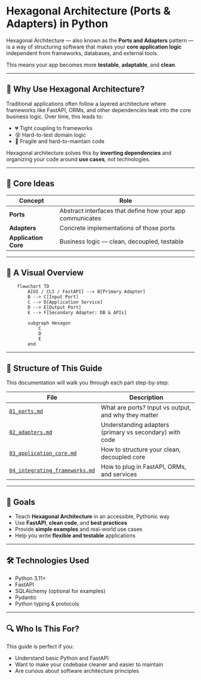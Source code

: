 # Hexagonal Architecture (Ports & Adapters) in Python

Hexagonal Architecture — also known as the **Ports and Adapters** pattern — is a way of structuring software that makes your **core application logic** independent from frameworks, databases, and external tools.

This means your app becomes more **testable**, **adaptable**, and **clean**.

---

## 🌟 Why Use Hexagonal Architecture?

Traditional applications often follow a layered architecture where frameworks like FastAPI, ORMs, and other dependencies leak into the core business logic. Over time, this leads to:

- 💔 Tight coupling to frameworks  
- 😵 Hard-to-test domain logic  
- 🚫 Fragile and hard-to-maintain code  

Hexagonal architecture solves this by **inverting dependencies** and organizing your code around **use cases**, not technologies.

---

## 🧠 Core Ideas

| Concept               | Role                                                      |
|-----------------------|-----------------------------------------------------------|
| **Ports**             | Abstract interfaces that define how your app communicates |
| **Adapters**          | Concrete implementations of those ports                   |
| **Application Core**  | Business logic — clean, decoupled, testable               |

---

## 🔌 A Visual Overview

```mermaid
    flowchart TD
        A[UI / CLI / FastAPI] --> B[Primary Adapter]
        B --> C[Input Port]
        C --> D[Application Service]
        D --> E[Output Port]
        E --> F[Secondary Adapter: DB & APIs]

        subgraph Hexagon
            C
            D
            E
        end
```

---

## 🧩 Structure of This Guide

This documentation will walk you through each part step-by-step:

| File                                                             | Description                                             |
| ---------------------------------------------------------------- | ------------------------------------------------------- |
| [`01_ports.md`](./01_ports.md)                                    | What are ports? Input vs output, and why they matter    |
| [`02_adapters.md`](./02_adapters.md)                              | Understanding adapters (primary vs secondary) with code |
| [`03_application_core.md`](./03_application_core.md)             | How to structure your clean, decoupled core             |
| [`04_integrating_frameworks.md`](./04_integrating_frameworks.md) | How to plug in FastAPI, ORMs, and services              |

---

## 🚀 Goals

* Teach **Hexagonal Architecture** in an accessible, Pythonic way
* Use **FastAPI**, **clean code**, and **best practices**
* Provide **simple examples** and real-world use cases
* Help you write **flexible and testable** applications

---

## 🛠️ Technologies Used

* Python 3.11+
* FastAPI
* SQLAlchemy (optional for examples)
* Pydantic
* Python typing & protocols

---

## 🔍 Who Is This For?

This guide is perfect if you:

* Understand basic Python and FastAPI
* Want to make your codebase cleaner and easier to maintain
* Are curious about software architecture principles
